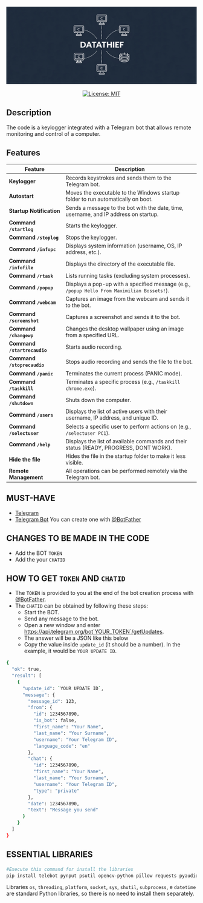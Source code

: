 ![Alt text](https://github.com/oTSTo/DataThief/blob/2356ca995eea0228b924623e2e7478b9460bdb2d/DataThiefLogo.png)
<p align="center">
  <a href="https://opensource.org/licenses/MIT">
    <img src="https://img.shields.io/badge/License-MIT-blue.svg" alt="License: MIT">
  </a>
</p>

## Description
The code is a keylogger integrated with a Telegram bot that allows remote monitoring and control of a computer.
## Features
| **Feature**                  | **Description**                                                                 |
|------------------------------|---------------------------------------------------------------------------------|
| **Keylogger**                | Records keystrokes and sends them to the Telegram bot.                          |
| **Autostart**                | Moves the executable to the Windows startup folder to run automatically on boot.|
| **Startup Notification**     | Sends a message to the bot with the date, time, username, and IP address on startup. |
| **Command `/startlog`**      | Starts the keylogger.                                                           |
| **Command `/stoplog`**       | Stops the keylogger.                                                            |
| **Command `/infopc`**        | Displays system information (username, OS, IP address, etc.).                   |
| **Command `/infofile`**      | Displays the directory of the executable file.                                  |
| **Command `/rtask`**         | Lists running tasks (excluding system processes).                               |
| **Command `/popup`**         | Displays a pop-up with a specified message (e.g., `/popup Hello From Maximilian Bossets!`).       |
| **Command `/webcam`**        | Captures an image from the webcam and sends it to the bot.                      |
| **Command `/screenshot`**    | Captures a screenshot and sends it to the bot.                                  |
| **Command `/changewp`**      | Changes the desktop wallpaper using an image from a specified URL.              |
| **Command `/startrecaudio`** | Starts audio recording.                                                         |
| **Command `/stoprecaudio`**  | Stops audio recording and sends the file to the bot.                            |
| **Command `/panic`**         | Terminates the current process (PANIC mode).                                    |
| **Command `/taskkill`**      | Terminates a specific process (e.g., `/taskkill chrome.exe`).                   |
| **Command `/shutdown`**      | Shuts down the computer.                                                        |
| **Command `/users`**         | Displays the list of active users with their username, IP address, and unique ID.|
| **Command `/selectuser`**    | Selects a specific user to perform actions on (e.g., `/selectuser PC1`).        |
| **Command `/help`**          | Displays the list of available commands and their status (READY, PROGRESS, DONT WORK). |
| **Hide the file**            | Hides the file in the startup folder to make it less visible.                    |
| **Remote Management**        | All operations can be performed remotely via the Telegram bot.                   |
## MUST-HAVE
- [Telegram](https://telegram.org/)
- [Telegram Bot](https://telegram.me/BotFather) You can create one with [@BotFather](https://telegram.me/BotFather)

## CHANGES TO BE MADE IN THE CODE
- Add the BOT `TOKEN`
- Add the your `CHATID`
## HOW TO GET `TOKEN` AND `CHATID`
- The `TOKEN` is provided to you at the end of the bot creation process with [@BotFather](https://telegram.me/BotFather). <br>
- The `CHATID` can be obtained by following these steps:
  - Start the BOT.
  - Send any message to the bot.
  - Open a new window and enter https://api.telegram.org/bot`YOUR_TOKEN`/getUpdates.
  - The answer will be a JSON like this below
  - Copy the value inside `update_id` (it should be a number). In the example, it would be `YOUR UPDATE ID`.
```sh
{
  "ok": true,
  "result": [
    {
      "update_id": `YOUR UPDATE ID`,
      "message": {
        "message_id": 123,
        "from": {
          "id": 1234567890,
          "is_bot": false,
          "first_name": "Your Name",
          "last_name": "Your Surname",
          "username": "Your Telegram ID",
          "language_code": "en"
        },
        "chat": {
          "id": 1234567890,
          "first_name": "Your Name",
          "last_name": "Your Surname",
          "username": "Your Telegram ID",
          "type": "private"
        },
        "date": 1234567890,
        "text": "Message you send"
      }
    }
  ]
}
```
## ESSENTIAL LIBRARIES
```sh
#Execute this command for install the libraries
pip install telebot pynput psutil opencv-python pillow requests pyaudio

```
Libraries `os`, `threading`, `platform`, `socket`, `sys`, `shutil`, `subprocess`, e `datetime` are standard Python libraries, so there is no need to install them separately.
